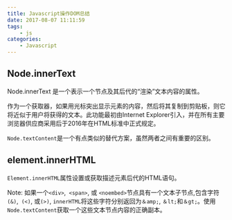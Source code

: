 ```yaml
---
title: Javascript操作DOM总结
date: 2017-08-07 11:11:59
tags:
	- js
categories:
	- Javascript
---
```


## Node.innerText
Node.innerText 是一个表示一个节点及其后代的“渲染”文本内容的属性。

作为一个获取器，如果用光标突出显示元素的内容，然后将其复制到剪贴板，则它将近似于用户将获得的文本。此功能最初由Internet Explorer引入，并在所有主要浏览器供应商采用后于2016年在HTML标准中正式规定。

`Node.textContent`是一个有点类似的替代方案，虽然两者之间有重要的区别。

## element.innerHTML
`Element.innerHTML`属性设置或获取描述元素后代的HTML语句。

Note: 如果一个`<div>`,` <span>`, 或 `<noembed>`节点具有一个文本子节点,包含字符`(&)`,` (<)`,  或`(>)`, `innerHTML`将这些字符分别返回为`＆amp;`, `＆lt;`和`＆gt;`。使用`Node.textContent`获取一个这些文本节点内容的正确副本。


